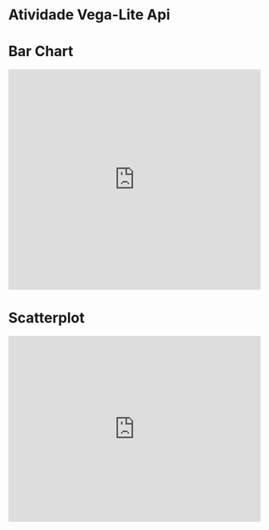 # Atividade Vega-Lite Api


# Bar Chart 

<iframe width="100%" height="440" frameborder="0"
  src="https://observablehq.com/embed/@btwhelena/vega-lite-api-exercicios-2022?cells=barChart"></iframe>
  
# Scatterplot

<iframe width="100%" height="371" frameborder="0"
  src="https://observablehq.com/embed/@btwhelena/vega-lite-api-exercicios-2022?cells=scatterplot"></iframe>
